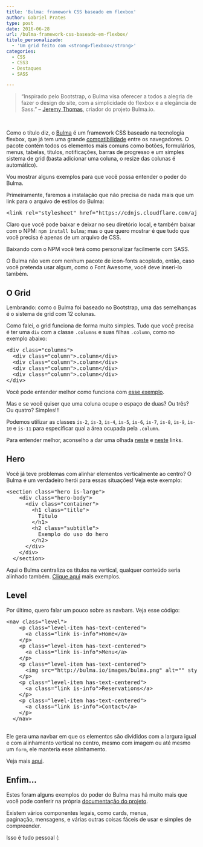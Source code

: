```yaml
---
title: 'Bulma: framework CSS baseado em flexbox'
author: Gabriel Prates
type: post
date: 2016-06-28
url: /bulma-framework-css-baseado-em-flexbox/
titulo_personalizado:
  - 'Um grid feito com <strong>flexbox</strong>'
categories:
  - CSS
  - CSS3
  - Destaques
  - SASS

---
```

> &#8220;Inspirado pelo Bootstrap, o Bulma visa oferecer a todos a alegria de fazer o design do site, com a simplicidade do flexbox e a elegância de Sass.&#8221; &#8211; [Jeremy Thomas][1], criador do projeto Bulma.io.

&nbsp;

Como o título diz, o [Bulma][2] é um framework CSS baseado na tecnologia flexbox, que já tem uma grande [compatibilidade][3] entre os navegadores. O pacote contém todos os elementos mais comuns como botões, formulários, menus, tabelas, títulos, notificações, barras de progresso e um simples sistema de grid (basta adicionar uma coluna, o resize das colunas é automático).

Vou mostrar alguns exemplos para que você possa entender o poder do Bulma.

Primeiramente, faremos a instalação que não precisa de nada mais que um link para o arquivo de estilos do Bulma:

<pre class="lang-html">&lt;link rel="stylesheet" href="https://cdnjs.cloudflare.com/ajax/libs/bulma/0.0.26/css/bulma.css"&gt;
</pre>

Claro que você pode baixar e deixar no seu diretório local, e também baixar com o NPM: `npm install bulma`; mas o que quero mostrar é que tudo que você precisa é apenas de um arquivo de CSS.

Baixando com o NPM você terá como personalizar facilmente com SASS.

O Bulma não vem com nenhum pacote de icon-fonts acoplado, então, caso você pretenda usar algum, como o Font Awesome, você deve inserí-lo também.

## O Grid

Lembrando: como o Bulma foi baseado no Bootstrap, uma das semelhanças é o sistema de grid com 12 colunas.

Como falei, o grid funciona de forma muito simples. Tudo que você precisa é ter uma `div` com a classe `.columns` e suas filhas `.column`, como no exemplo abaixo:

<pre class="lang-html">&lt;div class="columns"&gt;
  &lt;div class="column"&gt;.column&lt;/div&gt;
  &lt;div class="column"&gt;.column&lt;/div&gt;
  &lt;div class="column"&gt;.column&lt;/div&gt;
  &lt;div class="column"&gt;.column&lt;/div&gt;
&lt;/div&gt;
</pre>

Você pode entender melhor como funciona com [esse exemplo][4].

Mas e se você quiser que uma coluna ocupe o espaço de duas? Ou três? Ou quatro? Simples!!!

Podemos utilizar as classes `is-2`, `is-3`, `is-4`, `is-5`, `is-6`, `is-7`, `is-8`, `is-9`, `is-10` e `is-11` para especificar qual a área ocupada pela `.column`.

Para entender melhor, aconselho a dar uma olhada [neste][5] e [neste][6] links.

## Hero

Você já teve problemas com alinhar elementos verticalmente ao centro? O Bulma é um verdadeiro herói para essas situações! Veja este exemplo:

<pre class="lang-html">&lt;section class="hero is-large"&gt;
    &lt;div class="hero-body"&gt;
      &lt;div class="container"&gt;
        &lt;h1 class="title"&gt;
          Título
        &lt;/h1&gt;
        &lt;h2 class="subtitle"&gt;
          Exemplo do uso do hero
        &lt;/h2&gt;
      &lt;/div&gt;
    &lt;/div&gt;
  &lt;/section&gt;
</pre>

Aqui o Bulma centraliza os títulos na vertical, qualquer conteúdo seria alinhado também. [Clique aqui][7] mais exemplos.

## Level

Por último, quero falar um pouco sobre as navbars. Veja esse código:

<pre class="lang-html">&lt;nav class="level"&gt;
    &lt;p class="level-item has-text-centered"&gt;
      &lt;a class="link is-info"&gt;Home&lt;/a&gt;
    &lt;/p&gt;
    &lt;p class="level-item has-text-centered"&gt;
      &lt;a class="link is-info"&gt;Menu&lt;/a&gt;
    &lt;/p&gt;
    &lt;p class="level-item has-text-centered"&gt;
      &lt;img src="http://bulma.io/images/bulma.png" alt="" style="height: 33px;"&gt;
    &lt;/p&gt;
    &lt;p class="level-item has-text-centered"&gt;
      &lt;a class="link is-info"&gt;Reservations&lt;/a&gt;
    &lt;/p&gt;
    &lt;p class="level-item has-text-centered"&gt;
      &lt;a class="link is-info"&gt;Contact&lt;/a&gt;
    &lt;/p&gt;
  &lt;/nav&gt;

</pre>

Ele gera uma navbar em que os elementos são divididos com a largura igual e com alinhamento vertical no centro, mesmo com imagem ou até mesmo um `form`, ele manteria esse alinhamento.

Veja mais [aqui][8].

## Enfim&#8230;

Estes foram alguns exemplos do poder do Bulma mas há muito mais que você pode conferir na própria [documentação do projeto][9].

Existem vários componentes legais, como cards, menus, paginação, mensagens, e várias outras coisas fáceis de usar e simples de compreender.

Isso é tudo pessoal (:

 [1]: http://jgthms.com/
 [2]: http://bulma.io/
 [3]: http://caniuse.com/#search=flexbox
 [4]: http://codepen.io/gabsprates/full/PNVJrP/
 [5]: http://bulma.io/documentation/grid/columns/
 [6]: http://bulma.io/documentation/grid/tiles/
 [7]: http://bulma.io/documentation/layout/hero/
 [8]: http://bulma.io/documentation/components/level/
 [9]: http://bulma.io/documentation/overview/start/
